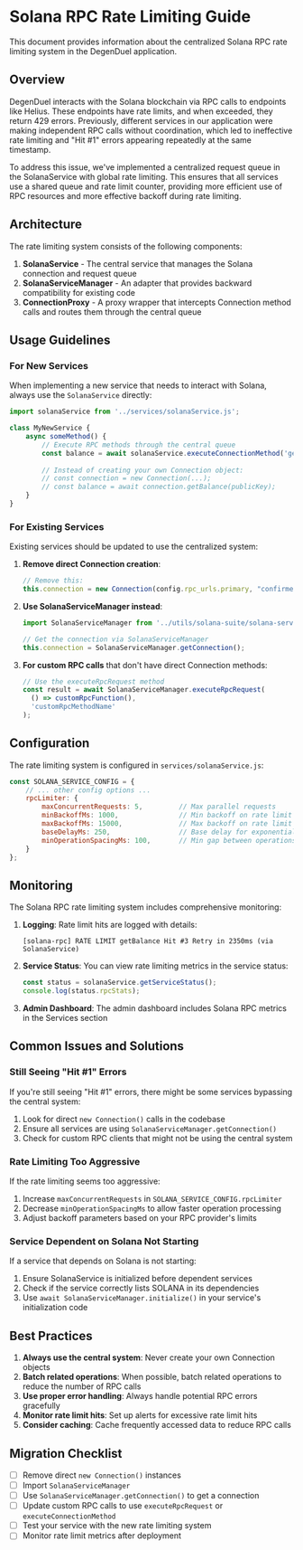 # Solana RPC Rate Limiting Guide

This document provides information about the centralized Solana RPC rate limiting system in the DegenDuel application.

## Overview

DegenDuel interacts with the Solana blockchain via RPC calls to endpoints like Helius. These endpoints have rate limits, and when exceeded, they return 429 errors. Previously, different services in our application were making independent RPC calls without coordination, which led to ineffective rate limiting and "Hit #1" errors appearing repeatedly at the same timestamp.

To address this issue, we've implemented a centralized request queue in the SolanaService with global rate limiting. This ensures that all services use a shared queue and rate limit counter, providing more efficient use of RPC resources and more effective backoff during rate limiting.

## Architecture

The rate limiting system consists of the following components:

1. **SolanaService** - The central service that manages the Solana connection and request queue
2. **SolanaServiceManager** - An adapter that provides backward compatibility for existing code
3. **ConnectionProxy** - A proxy wrapper that intercepts Connection method calls and routes them through the central queue

## Usage Guidelines

### For New Services

When implementing a new service that needs to interact with Solana, always use the `SolanaService` directly:

```javascript
import solanaService from '../services/solanaService.js';

class MyNewService {
    async someMethod() {
        // Execute RPC methods through the central queue
        const balance = await solanaService.executeConnectionMethod('getBalance', publicKey);
        
        // Instead of creating your own Connection object:
        // const connection = new Connection(...);
        // const balance = await connection.getBalance(publicKey);
    }
}
```

### For Existing Services

Existing services should be updated to use the centralized system:

1. **Remove direct Connection creation**:
   ```javascript
   // Remove this:
   this.connection = new Connection(config.rpc_urls.primary, "confirmed");
   ```

2. **Use SolanaServiceManager instead**:
   ```javascript
   import SolanaServiceManager from '../utils/solana-suite/solana-service-manager.js';
   
   // Get the connection via SolanaServiceManager
   this.connection = SolanaServiceManager.getConnection();
   ```

3. **For custom RPC calls** that don't have direct Connection methods:
   ```javascript
   // Use the executeRpcRequest method
   const result = await SolanaServiceManager.executeRpcRequest(
     () => customRpcFunction(),
     'customRpcMethodName'
   );
   ```

## Configuration

The rate limiting system is configured in `services/solanaService.js`:

```javascript
const SOLANA_SERVICE_CONFIG = {
    // ... other config options ...
    rpcLimiter: {
        maxConcurrentRequests: 5,         // Max parallel requests
        minBackoffMs: 1000,               // Min backoff on rate limit (1 second)
        maxBackoffMs: 15000,              // Max backoff on rate limit (15 seconds)
        baseDelayMs: 250,                 // Base delay for exponential backoff
        minOperationSpacingMs: 100,       // Min gap between operations
    }
};
```

## Monitoring

The Solana RPC rate limiting system includes comprehensive monitoring:

1. **Logging**: Rate limit hits are logged with details:
   ```
   [solana-rpc] RATE LIMIT getBalance Hit #3 Retry in 2350ms (via SolanaService)
   ```

2. **Service Status**: You can view rate limiting metrics in the service status:
   ```javascript
   const status = solanaService.getServiceStatus();
   console.log(status.rpcStats);
   ```

3. **Admin Dashboard**: The admin dashboard includes Solana RPC metrics in the Services section

## Common Issues and Solutions

### Still Seeing "Hit #1" Errors

If you're still seeing "Hit #1" errors, there might be some services bypassing the central system:

1. Look for direct `new Connection()` calls in the codebase
2. Ensure all services are using `SolanaServiceManager.getConnection()`
3. Check for custom RPC clients that might not be using the central system

### Rate Limiting Too Aggressive

If the rate limiting seems too aggressive:

1. Increase `maxConcurrentRequests` in `SOLANA_SERVICE_CONFIG.rpcLimiter`
2. Decrease `minOperationSpacingMs` to allow faster operation processing
3. Adjust backoff parameters based on your RPC provider's limits

### Service Dependent on Solana Not Starting

If a service that depends on Solana is not starting:

1. Ensure SolanaService is initialized before dependent services
2. Check if the service correctly lists SOLANA in its dependencies
3. Use `await SolanaServiceManager.initialize()` in your service's initialization code

## Best Practices

1. **Always use the central system**: Never create your own Connection objects
2. **Batch related operations**: When possible, batch related operations to reduce the number of RPC calls
3. **Use proper error handling**: Always handle potential RPC errors gracefully
4. **Monitor rate limit hits**: Set up alerts for excessive rate limit hits
5. **Consider caching**: Cache frequently accessed data to reduce RPC calls

## Migration Checklist

- [ ] Remove direct `new Connection()` instances
- [ ] Import `SolanaServiceManager`
- [ ] Use `SolanaServiceManager.getConnection()` to get a connection
- [ ] Update custom RPC calls to use `executeRpcRequest` or `executeConnectionMethod`
- [ ] Test your service with the new rate limiting system
- [ ] Monitor rate limit metrics after deployment
